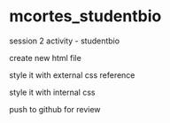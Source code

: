 # mcortes_studentbio
session 2 activity - studentbio

create new html file

style it with external css reference

style it with internal css

push to github for review

